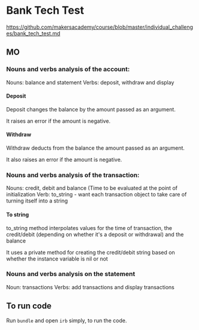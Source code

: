 # Bank Tech Test
https://github.com/makersacademy/course/blob/master/individual_challenges/bank_tech_test.md

## MO

### Nouns and verbs analysis of the account:

Nouns: balance and statement
Verbs: deposit, withdraw and display

#### Deposit

Deposit changes the balance by the amount passed as an argument.

It raises an error if the amount is negative.

#### Withdraw

Withdraw deducts from the balance the amount passed as an argument.

It also raises an error if the amount is negative.

### Nouns and verbs analysis of the transaction:

Nouns: credit, debit and balance (Time to be evaluated at the point of initialization
Verb: to_string - want each transaction object to take care of turning itself into a string

#### To string

to_string method interpolates values for the time of transaction, the credit/debit (depending on whether it's a deposit or withdrawal) and the balance

It uses a private method for creating the credit/debit string based on whether the instance variable is nil or not

### Nouns and verbs analysis on the statement

Noun: transactions
Verbs: add transactions and display transactions


## To run code

Run `bundle` and open `irb` simply, to run the code.
